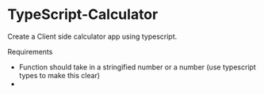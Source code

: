 # TypeScript-Calculator
Create a Client side calculator app using typescript.


Requirements
* Function should take in a stringified number or a number (use typescript types to make this clear)
* 
